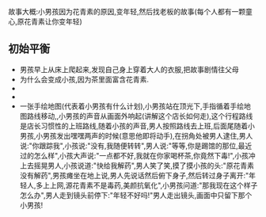 故事大概:小男孩因为花青素的原因,变年轻,然后找老板的故事(每个人都有一颗童心,原花青素让你变年轻)
## 初始平衡  
+ 男孩早上从床上爬起来,发现自己身上穿着大人的衣服,把故事剧情往父母
+ 为什么会变成小孩,因为茶里面富含花青素.
+ 
+ 
+ 一张手绘地图(代表着小男孩有什么计划),小男孩站在顶光下,手指循着手绘地图路线移动,,小男孩的声音从画面外响起(讲解这个店长如何走),这个行程路线是店长习惯性的上班路线,随着小孩的声音,男人按照路线去上班,后面尾随着小男孩,小男孩发出嘿嘿两声的时候(意思他即将动手),在拐角处被男人逮住,男人说:"你跟踪我",小孩说:"没有,我随便转转",男人说:"等等,你是踢馆的那位,最近过的怎么样",小孩大声说:"一点都不好,我就在你家喝杯茶,你竟然下毒!",小孩冲上去摇晃男人,小孩说道:"快给我解药",男人笑了笑,摸了摸小孩的头:"原花青素没有解药",男孩瘫坐在地上说,男人先说话然后俯下身子,然后转过身子离开:"年轻人,多上上网,源花青素不是毒药,美颜抗氧化",小男孩问道:"那我现在这个样子怎么办",男人走到镜头前停下:"年轻不好吗!"男人走出镜头,画面中只留下那个小男孩!